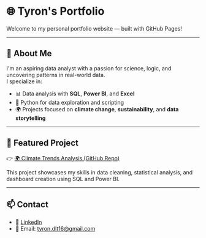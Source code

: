 # 🌐 Tyron's Portfolio

Welcome to my personal portfolio website — built with GitHub Pages!

---

## 👋 About Me

I'm an aspiring data analyst with a passion for science, logic, and uncovering patterns in real-world data.  
I specialize in:

- 📊 Data analysis with **SQL**, **Power BI**, and **Excel**
- 🐍 Python for data exploration and scripting
- 🌍 Projects focused on **climate change**, **sustainability**, and **data storytelling**

---

## 🔗 Featured Project

👉 [🌍 Climate Trends Analysis (GitHub Repo)](https://github.com/Tyron-patterns/global-climate-analysis)

This project showcases my skills in data cleaning, statistical analysis, and dashboard creation using SQL and Power BI.

---

## 📫 Contact

- 💼 [LinkedIn](https://www.linkedin.com/in/tyron-de-la-torre-95bb64311/)
- 📧 Email: tyron.dlt16@gmail.com
